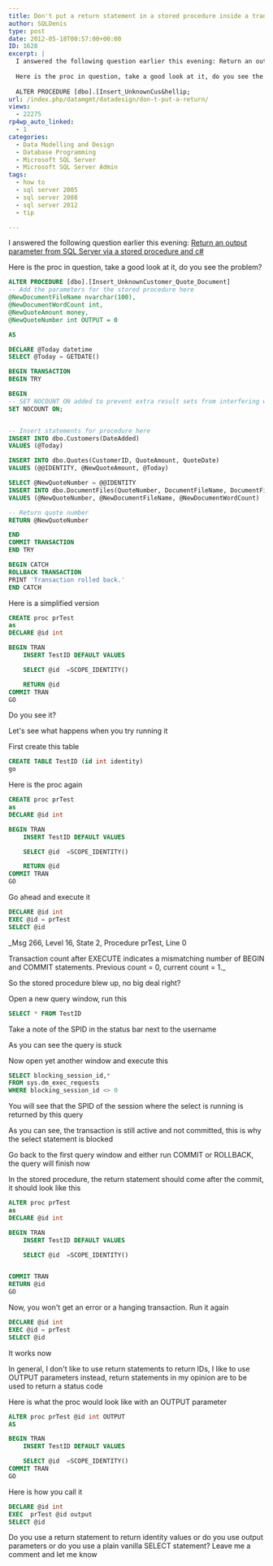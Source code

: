 ```yaml
---
title: Don't put a return statement in a stored procedure inside a transaction
author: SQLDenis
type: post
date: 2012-05-18T00:57:00+00:00
ID: 1628
excerpt: |
  I answered the following question earlier this evening: Return an output parameter from SQL Server via a stored procedure and c#
  
  Here is the proc in question, take a good look at it, do you see the problem?
  
  ALTER PROCEDURE [dbo].[Insert_UnknownCus&hellip;
url: /index.php/datamgmt/datadesign/don-t-put-a-return/
views:
  - 22275
rp4wp_auto_linked:
  - 1
categories:
  - Data Modelling and Design
  - Database Programming
  - Microsoft SQL Server
  - Microsoft SQL Server Admin
tags:
  - how to
  - sql server 2005
  - sql server 2008
  - sql server 2012
  - tip

---
```

I answered the following question earlier this evening: [Return an output parameter from SQL Server via a stored procedure and c#][1]

Here is the proc in question, take a good look at it, do you see the problem?

```sql
ALTER PROCEDURE [dbo].[Insert_UnknownCustomer_Quote_Document]
-- Add the parameters for the stored procedure here
@NewDocumentFileName nvarchar(100),
@NewDocumentWordCount int,
@NewQuoteAmount money,
@NewQuoteNumber int OUTPUT = 0

AS

DECLARE @Today datetime
SELECT @Today = GETDATE()

BEGIN TRANSACTION
BEGIN TRY

BEGIN
-- SET NOCOUNT ON added to prevent extra result sets from interfering with SELECT statements.
SET NOCOUNT ON;


-- Insert statements for procedure here
INSERT INTO dbo.Customers(DateAdded)
VALUES (@Today)

INSERT INTO dbo.Quotes(CustomerID, QuoteAmount, QuoteDate)
VALUES (@@IDENTITY, @NewQuoteAmount, @Today)

SELECT @NewQuoteNumber = @@IDENTITY
INSERT INTO dbo.DocumentFiles(QuoteNumber, DocumentFileName, DocumentFileWordCount)
VALUES (@NewQuoteNumber, @NewDocumentFileName, @NewDocumentWordCount)

-- Return quote number
RETURN @NewQuoteNumber

END
COMMIT TRANSACTION
END TRY

BEGIN CATCH
ROLLBACK TRANSACTION
PRINT 'Transaction rolled back.'
END CATCH
```

Here is a simplified version

```sql
CREATE proc prTest
as
DECLARE @id int

BEGIN TRAN
	INSERT TestID DEFAULT VALUES

	SELECT @id  =SCOPE_IDENTITY()

	RETURN @id
COMMIT TRAN
GO
```

Do you see it?

Let's see what happens when you try running it

First create this table

```sql
CREATE TABLE TestID (id int identity)
go
```
Here is the proc again

```sql
CREATE proc prTest
as
DECLARE @id int

BEGIN TRAN
	INSERT TestID DEFAULT VALUES

	SELECT @id  =SCOPE_IDENTITY()

	RETURN @id
COMMIT TRAN
GO
```

Go ahead and execute it

```sql
DECLARE @id int
EXEC @id = prTest
SELECT @id
```

_Msg 266, Level 16, State 2, Procedure prTest, Line 0
  
Transaction count after EXECUTE indicates a mismatching number of BEGIN and COMMIT statements. Previous count = 0, current count = 1._

So the stored procedure blew up, no big deal right?
  
Open a new query window, run this

```sql
SELECT * FROM TestID
```

Take a note of the SPID in the status bar next to the username

As you can see the query is stuck
  
Now open yet another window and execute this

```sql
SELECT blocking_session_id,* 
FROM sys.dm_exec_requests
WHERE blocking_session_id <> 0
```

You will see that the SPID of the session where the select is running is returned by this query

As you can see, the transaction is still active and not committed, this is why the select statement is blocked

Go back to the first query window and either run COMMIT or ROLLBACK, the query will finish now

In the stored procedure, the return statement should come after the commit, it should look like this

```sql
ALTER proc prTest
as
DECLARE @id int

BEGIN TRAN
	INSERT TestID DEFAULT VALUES

	SELECT @id  =SCOPE_IDENTITY()


COMMIT TRAN
RETURN @id
GO
```

Now, you won't get an error or a hanging transaction. Run it again

```sql
DECLARE @id int
EXEC @id = prTest
SELECT @id
```

It works now

In general, I don't like to use return statements to return IDs, I like to use OUTPUT parameters instead, return statements in my opinion are to be used to return a status code

Here is what the proc would look like with an OUTPUT parameter

```sql
ALTER proc prTest @id int OUTPUT
AS

BEGIN TRAN
	INSERT TestID DEFAULT VALUES

	SELECT @id  =SCOPE_IDENTITY()
COMMIT TRAN
GO
```

Here is how you call it

```sql
DECLARE @id int
EXEC  prTest @id output
SELECT @id
```

Do you use a return statement to return identity values or do you use output parameters or do you use a plain vanilla SELECT statement? Leave me a comment and let me know

 [1]: http://stackoverflow.com/questions/10645730/return-an-output-parameter-from-sql-server-via-a-stored-procedure-and-c-sharp/10645751#10645751